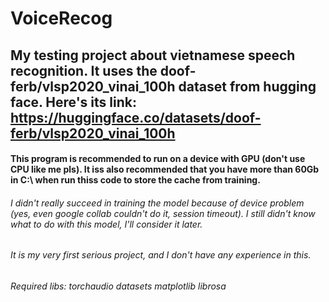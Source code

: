# VoiceRecog

## My testing project about vietnamese speech recognition. It uses the doof-ferb/vlsp2020_vinai_100h dataset from hugging face. Here's its link: https://huggingface.co/datasets/doof-ferb/vlsp2020_vinai_100h

#### This program is recommended to run on a device with GPU (don't use CPU like me pls). It iss also recommended that you have more than 60Gb in C:\ when run thiss code to store the cache from training.

###### I didn't really succeed in training the model because of device problem (yes, even google collab couldn't do it, session timeout). I still didn't know what to do with this model, I'll consider it later.
###### It is my very first serious project, and I don't have any experience in this.
###### Required libs: torchaudio datasets matplotlib librosa
